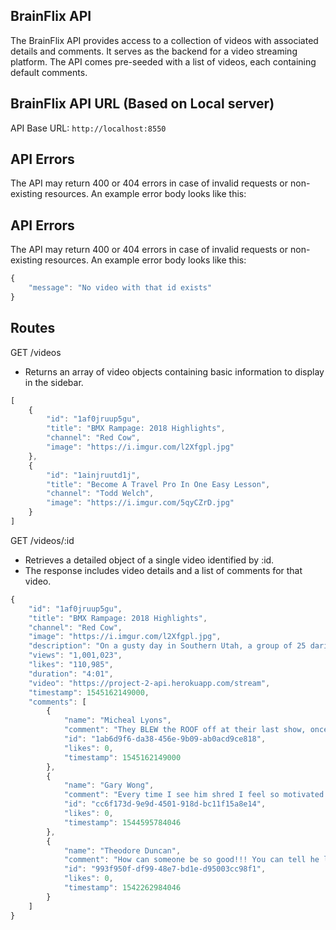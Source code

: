 ## BrainFlix API
The BrainFlix API provides access to a collection of videos with associated details and comments. It serves as the backend for a video streaming platform. The API comes pre-seeded with a list of videos, each containing default comments.



## BrainFlix API URL (Based on Local server)

API Base URL: `http://localhost:8550`


## API Errors
The API may return 400 or 404 errors in case of invalid requests or non-existing resources. An example error body looks like this:




## API Errors
The API may return 400 or 404 errors in case of invalid requests or non-existing resources. An example error body looks like this:



```javascript
{
    "message": "No video with that id exists"
}

```





## Routes

GET /videos
- Returns an array of video objects containing basic information to display in the sidebar.

```javascript
[
    {
        "id": "1af0jruup5gu",
        "title": "BMX Rampage: 2018 Highlights",
        "channel": "Red Cow",
        "image": "https://i.imgur.com/l2Xfgpl.jpg"
    },
    {
        "id": "1ainjruutd1j",
        "title": "Become A Travel Pro In One Easy Lesson",
        "channel": "Todd Welch",
        "image": "https://i.imgur.com/5qyCZrD.jpg"
    }
]


```

GET /videos/:id
- Retrieves a detailed object of a single video identified by :id.
- The response includes video details and a list of comments for that video.

```javascript
{
    "id": "1af0jruup5gu",
    "title": "BMX Rampage: 2018 Highlights",
    "channel": "Red Cow",
    "image": "https://i.imgur.com/l2Xfgpl.jpg",
    "description": "On a gusty day in Southern Utah, a group of 25 daring mountain bikers blew the doors off what is possible on two wheels, unleashing some of the biggest moments the sport has ever seen. While mother nature only allowed for one full run before the conditions made it impossible to ride, that was all that was needed for event veteran Kyle Strait, who won the event for the second time -- eight years after his first Red Cow Rampage title",
    "views": "1,001,023",
    "likes": "110,985",
    "duration": "4:01",
    "video": "https://project-2-api.herokuapp.com/stream",
    "timestamp": 1545162149000,
    "comments": [
        {
            "name": "Micheal Lyons",
            "comment": "They BLEW the ROOF off at their last show, once everyone started figuring out they were going. This is still simply the greatest opening of a concert I have EVER witnessed.",
            "id": "1ab6d9f6-da38-456e-9b09-ab0acd9ce818",
            "likes": 0,
            "timestamp": 1545162149000
        },
        {
            "name": "Gary Wong",
            "comment": "Every time I see him shred I feel so motivated to get off my couch and hop on my board. He’s so talented! I wish I can ride like him one day so I can really enjoy myself!",
            "id": "cc6f173d-9e9d-4501-918d-bc11f15a8e14",
            "likes": 0,
            "timestamp": 1544595784046
        },
        {
            "name": "Theodore Duncan",
            "comment": "How can someone be so good!!! You can tell he lives for this and loves to do it every day. Every time I see him I feel instantly happy! He’s definitely my favorite ever!",
            "id": "993f950f-df99-48e7-bd1e-d95003cc98f1",
            "likes": 0,
            "timestamp": 1542262984046
        }
    ]
}

```







